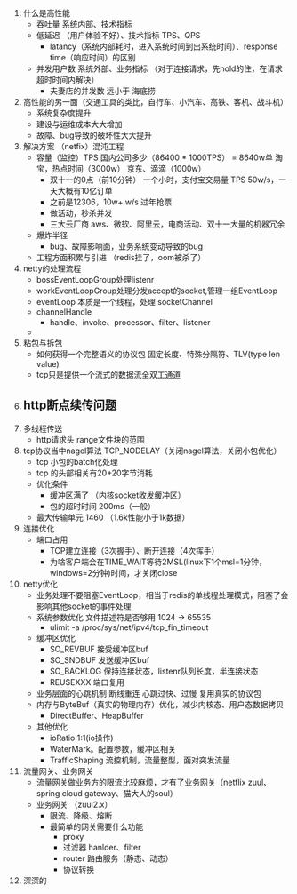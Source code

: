 1. 什么是高性能
	-	吞吐量 系统内部、技术指标
	-	低延迟 （用户体验不好）、技术指标 TPS、QPS 
		+	latancy（系统内部耗时，进入系统时间到出系统时间）、response time（响应时间）的区别
	-	并发用户数 系统外部、业务指标 （对于连接请求，先hold的住，在请求超时时间内解决）
		+	夫妻店的并发数 远小于 海底捞
2. 高性能的另一面（交通工具的类比，自行车、小汽车、高铁、客机、战斗机）
	-	系统复杂度提升
	-	建设与运维成本大大增加
	-	故障、bug导致的破坏性大大提升
3. 解决方案 （netfix）混沌工程
	-	容量（监控）TPS 国内公司多少（86400 * 1000TPS） = 8640w单 淘宝，热点时间（3000w） 京东、滴滴（1000w）
		+	双十一的0点（前10分钟） 一个小时，支付宝交易量 TPS 50w/s，一天大概有10亿订单
		+	之前是12306，10w+ w/s 过年抢票
		+	做活动，秒杀并发
		+	三大云厂商 aws、微软、阿里云，电商活动、双十一大量的机器冗余
	-	爆炸半径
		+	bug、故障影响面，业务系统变动导致的bug
	-   工程方面积累与引进 （redis挂了，oom被杀了）
4. netty的处理流程
	-	bossEventLoopGroup处理listenr
	-	workEventLoopGroup处理分发accept的socket,管理一组EventLoop
	-	eventLoop 本质是一个线程，处理 socketChannel
	-	channelHandle
		+	handle、invoke、processor、filter、listener
	-	
5. 	粘包与拆包
	-	如何获得一个完整语义的协议包 固定长度、特殊分隔符、TLV(type len value)
	-	tcp只是提供一个流式的数据流全双工通道
6. http断点续传问题
	-	
7. 多线程传送
	-	http请求头 range文件块的范围
8. 	tcp协议当中nagel算法 TCP_NODELAY（关闭nagel算法，关闭小包优化）
	-	tcp 小包的batch化处理
	-	tcp 的头部相关有20+20字节消耗
	-	优化条件
		+	缓冲区满了 （内核socket收发缓冲区）
		+	包的超时时间 200ms（一般）
	-	最大传输单元 1460 （1.6k性能小于1k数据）
9.  连接优化
	-	端口占用
		+	TCP建立连接（3次握手）、断开连接（4次挥手）
		+	为啥客户端会在TIME_WAIT等待2MSL(linux下1个msl=1分钟，windows=2分钟)时间，才关闭close
10. netty优化
	-	业务处理不要阻塞EventLoop，相当于redis的单线程处理模式，阻塞了会影响其他socket的事件处理
	-	系统参数优化 文件描述符是否够用 1024 -> 65535
		+	ulimit -a /proc/sys/net/ipv4/tcp_fin_timeout
	-	缓冲区优化
		+	SO_REVBUF 接受缓冲区buf
		+	SO_SNDBUF 发送缓冲区buf
		+	SO_BACKLOG 保持连接状态，listenr队列长度，半连接状态
		+	REUSEXXX 端口复用
	-	业务层面的心跳机制 断线重连 心跳过快、过慢 复用真实的协议包
	-	内存与ByteBuf（真实的物理内存）优化，减少内核态、用户态数据拷贝
		+	DirectBuffer、HeapBuffer
	-	其他优化
		+	ioRatio	1:1(io操作)
		+	WaterMark。配置参数，缓冲区相关
		+	TrafficShaping 流控机制，流量整型，面对突发流量
11. 流量网关、业务网关
	-	流量网关做业务方的限流比较麻烦，才有了业务网关（netflix zuul、spring cloud gateway、猫大人的soul）
	-	业务网关 （zuul2.x）
		+	限流、降级、熔断
		+	最简单的网关需要什么功能
			*	proxy
			*	过滤器 hanlder、filter
			*	router 路由服务（静态、动态）
			*	协议转换
12. 深深的






































